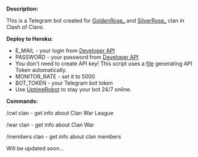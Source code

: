 <b>Description:</b>
  
This is a Telegram bot created for <a href="https://link.clashofclans.com/ru?action=OpenClanProfile&tag=2290R8QUC">GoldenRose_</a> and <a href="https://link.clashofclans.com/ru?action=OpenClanProfile&tag=2YULYY0QQ">SilverRose_</a> clan in Clash of Clans.

<b>Deploy to Heroku:</b>
<ul>
<li>E_MAIL - your login from <a href="https://developer.clashofclans.com/#/">Developer API</a></li>

<li>PASSWORD - your password from <a href="https://developer.clashofclans.com/#/">Developer API</a></li>

<li>You don't need to create API key! This script uses a <a href="https://github.com/TheLearneer/supercell-api/blob/master/utils/tokener.js">file</a> generating API Token automatically.</li>

<li>MONITOR_RATE - set it to 5000</li>

<li>BOT_TOKEN - your Telegram bot token</li>

<li>Use <a href="https://uptimerobot.com">UptimeRobot</a> to stay your bot 24/7 online.</li>
</ul>

<b>Commands:</b>

/cwl clan - get info about Clan War League

/war clan - get info about Clan War

/members clan - get info about clan members

Will be updated soon...

